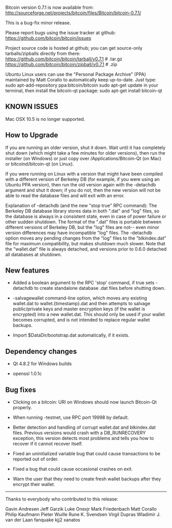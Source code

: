 Bitcoin version 0.7.1 is now available from:
  http://sourceforge.net/projects/bitcoin/files/Bitcoin/bitcoin-0.7.1/

This is a bug-fix minor release.

Please report bugs using the issue tracker at github:
  https://github.com/bitcoin/bitcoin/issues

Project source code is hosted at github; you can get
source-only tarballs/zipballs directly from there:
  https://github.com/bitcoin/bitcoin/tarball/v0.7.1  # .tar.gz
  https://github.com/bitcoin/bitcoin/zipball/v0.7.1  # .zip

Ubuntu Linux users can use the "Personal Package Archive" (PPA)
maintained by Matt Corallo to automatically keep
up-to-date.  Just type:
  sudo apt-add-repository ppa:bitcoin/bitcoin
  sudo apt-get update
in your terminal, then install the bitcoin-qt package:
  sudo apt-get install bitcoin-qt

KNOWN ISSUES
------------

Mac OSX 10.5 is no longer supported.

How to Upgrade
--------------

If you are running an older version, shut it down. Wait
until it has completely shut down (which might take a few minutes for older
versions), then run the installer (on Windows) or just copy over
/Applications/Bitcoin-Qt (on Mac) or bitcoind/bitcoin-qt (on Linux).

If you were running on Linux with a version that might have been compiled
with a different version of Berkeley DB (for example, if you were using an
Ubuntu PPA version), then run the old version again with the -detachdb
argument and shut it down; if you do not, then the new version will not
be able to read the database files and will exit with an error.

Explanation of -detachdb (and the new "stop true" RPC command):
The Berkeley DB database library stores data in both ".dat" and
"log" files, so the database is always in a consistent state,
even in case of power failure or other sudden shutdown. The
format of the ".dat" files is portable between different
versions of Berkeley DB, but the "log" files are not-- even minor
version differences may have incompatible "log" files. The
-detachdb option moves any pending changes from the "log" files
to the "blkindex.dat" file for maximum compatibility, but makes
shutdown much slower. Note that the "wallet.dat" file is always
detached, and versions prior to 0.6.0 detached all databases
at shutdown.

New features
------------

* Added a boolean argument to the RPC 'stop' command, if true sets
  -detachdb to create standalone database .dat files before shutting down.

* -salvagewallet command-line option, which moves any existing wallet.dat
  to wallet.{timestamp}.dat and then attempts to salvage public/private
  keys and master encryption keys (if the wallet is encrypted) into
  a new wallet.dat. This should only be used if your wallet becomes
  corrupted, and is not intended to replace regular wallet backups.

* Import $DataDir/bootstrap.dat automatically, if it exists.

Dependency changes
------------------

* Qt 4.8.2 for Windows builds

* openssl 1.0.1c

Bug fixes
---------

* Clicking on a bitcoin: URI on Windows should now launch Bitcoin-Qt properly.

* When running -testnet, use RPC port 19998 by default.

* Better detection and handling of corrupt wallet.dat and blkindex.dat files.
  Previous versions would crash with a DB_RUNRECOVERY exception, this
  version detects most problems and tells you how to recover if it
  cannot recover itself.

* Fixed an uninitialized variable bug that could cause transactions to
  be reported out of order.

* Fixed a bug that could cause occasional crashes on exit.

* Warn the user that they need to create fresh wallet backups after they
  encrypt their wallet.

----------------------------------------------------
Thanks to everybody who contributed to this release:

Gavin Andresen
Jeff Garzik
Luke Onexjr
Mark Friedenbach
Matt Corallo
Philip Kaufmann
Pieter Wuille
Rune K. Svendsen
Virgil Dupras
Wladimir J. van der Laan
fanquake
kjj2
xanatos
